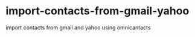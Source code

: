 import-contacts-from-gmail-yahoo
================================

import contacts from gmail and yahoo using omnicantacts 
